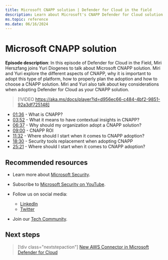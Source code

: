 ```yaml
---
title: Microsoft CNAPP solution | Defender for Cloud in the field
description: Learn about Microsoft's CNAPP Defender for Cloud solution.
ms.topic: reference
ms.date: 06/16/2024
---
```


# Microsoft CNAPP solution

**Episode description**: In this episode of Defender for Cloud in the Field, Miri Herszfang joins Yuri Diogenes to talk about Microsoft CNAPP solution. Miri and Yuri explore the different aspects of CNAPP, why it is important to adopt this type of platform, how to properly plan the adoption and how to choose a CNAPP solution. Miri and Yuri also talk about key considerations when adopting Defender for Cloud as your CNAPP solution.
  

> [!VIDEO https://aka.ms/docs/player?id=d956ec66-c484-4bf2-9851-92a3df725148]

- [01:36](/shows/mdc-in-the-field/microsoft-cnappt#time=01m36s) - What is CNAPP?
- [03:52](/shows/mdc-in-the-field/microsoft-cnappt#time=03m52s) - What it means to have contextual insights in CNAPP?
- [06:37](/shows/mdc-in-the-field/microsoft-cnappt#time=06m37s) - Why should my organization adopt a CNAPP solution?
- [09:00](/shows/mdc-in-the-field/microsoft-cnappt#time=09m00s) - CNAPP ROI
- [11:32](/shows/mdc-in-the-field/microsoft-cnappt#time=11m32s) - Where should I start when it comes to CNAPP adoption?
- [18:30](/shows/mdc-in-the-field/microsoft-cnappt#time=18m30s) - Security tools replacement when adopting CNAPP
- [25:21](/shows/mdc-in-the-field/microsoft-cnappt#time=25m21s) - Where should I start when it comes to CNAPP adoption?

## Recommended resources

- Learn more about [Microsoft Security](https://msft.it/6002T9HQY).
- Subscribe to [Microsoft Security on YouTube](https://www.youtube.com/playlist?list=PL3ZTgFEc7LysiX4PfHhdJPR7S8mGO14YS).

- Follow us on social media:

  - [LinkedIn](https://www.linkedin.com/showcase/microsoft-security/)
  - [Twitter](https://twitter.com/msftsecurity)

- Join our [Tech Community](https://aka.ms/SecurityTechCommunity).

## Next steps

> [!div class="nextstepaction"]
> [New AWS Connector in Microsoft Defender for Cloud](episode-forty-nine.md)

